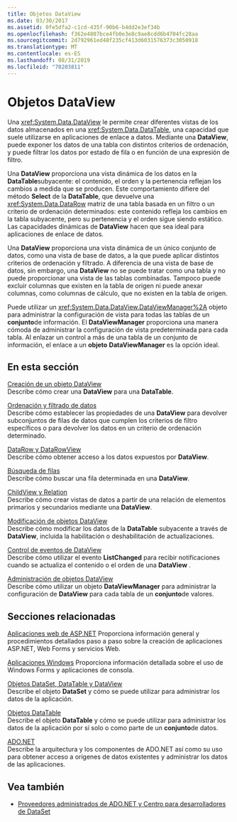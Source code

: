 ```yaml
---
title: Objetos DataView
ms.date: 03/30/2017
ms.assetid: 0fe5dfa2-c1cd-435f-90b6-b4dd2e3ef34b
ms.openlocfilehash: f362e4807bce4fb0e3e8c9ae8cdd6b4704fc28aa
ms.sourcegitcommit: 2d792961ed48f235cf413d6031576373c3050918
ms.translationtype: MT
ms.contentlocale: es-ES
ms.lasthandoff: 08/31/2019
ms.locfileid: "70203811"
---
```

# <a name="dataviews"></a>Objetos DataView
Una <xref:System.Data.DataView> le permite crear diferentes vistas de los datos almacenados en una <xref:System.Data.DataTable>, una capacidad que suele utilizarse en aplicaciones de enlace a datos. Mediante una **DataView**, puede exponer los datos de una tabla con distintos criterios de ordenación, y puede filtrar los datos por estado de fila o en función de una expresión de filtro.  
  
 Una **DataView** proporciona una vista dinámica de los datos en la **DataTable**subyacente: el contenido, el orden y la pertenencia reflejan los cambios a medida que se producen. Este comportamiento difiere del método **Select** de la **DataTable**, que devuelve una <xref:System.Data.DataRow> matriz de una tabla basada en un filtro o un criterio de ordenación determinados: este contenido refleja los cambios en la tabla subyacente, pero su pertenencia y el orden sigue siendo estático. Las capacidades dinámicas de **DataView** hacen que sea ideal para aplicaciones de enlace de datos.  
  
 Una **DataView** proporciona una vista dinámica de un único conjunto de datos, como una vista de base de datos, a la que puede aplicar distintos criterios de ordenación y filtrado. A diferencia de una vista de base de datos, sin embargo, una **DataView** no se puede tratar como una tabla y no puede proporcionar una vista de las tablas combinadas. Tampoco puede excluir columnas que existen en la tabla de origen ni puede anexar columnas, como columnas de cálculo, que no existen en la tabla de origen.  
  
 Puede utilizar un <xref:System.Data.DataView.DataViewManager%2A> objeto para administrar la configuración de vista para todas las tablas de un **conjunto**de información. El **DataViewManager** proporciona una manera cómoda de administrar la configuración de vista predeterminada para cada tabla. Al enlazar un control a más de una tabla de un conjunto de información, el enlace a un **objeto** **DataViewManager** es la opción ideal.  
  
## <a name="in-this-section"></a>En esta sección  
 [Creación de un objeto DataView](creating-a-dataview.md)  
 Describe cómo crear una **DataView** para una **DataTable**.  
  
 [Ordenación y filtrado de datos](sorting-and-filtering-data.md)  
 Describe cómo establecer las propiedades de una **DataView** para devolver subconjuntos de filas de datos que cumplen los criterios de filtro específicos o para devolver los datos en un criterio de ordenación determinado.  
  
 [DataRow y DataRowView](datarows-and-datarowviews.md)  
 Describe cómo obtener acceso a los datos expuestos por **DataView**.  
  
 [Búsqueda de filas](finding-rows.md)  
 Describe cómo buscar una fila determinada en una **DataView**.  
  
 [ChildView y Relation](childviews-and-relations.md)  
 Describe cómo crear vistas de datos a partir de una relación de elementos primarios y secundarios mediante una **DataView**.  
  
 [Modificación de objetos DataView](modifying-dataviews.md)  
 Describe cómo modificar los datos de la **DataTable** subyacente a través de **DataView**, incluida la habilitación o deshabilitación de actualizaciones.  
  
 [Control de eventos de DataView](handling-dataview-events.md)  
 Describe cómo utilizar el evento **ListChanged** para recibir notificaciones cuando se actualiza el contenido o el orden de una **DataView** .  
  
 [Administración de objetos DataView](managing-dataviews.md)  
 Describe cómo utilizar un objeto **DataViewManager** para administrar la configuración de **DataView** para cada tabla de un **conjunto**de valores.  
  
## <a name="related-sections"></a>Secciones relacionadas  
 [Aplicaciones web de ASP.NET](https://docs.microsoft.com/previous-versions/655cec97(v=vs.100))  
 Proporciona información general y procedimientos detallados paso a paso sobre la creación de aplicaciones ASP.NET, Web Forms y servicios Web.  
  
 [Aplicaciones Windows](https://docs.microsoft.com/previous-versions/ms184421(v=vs.100))  
 Proporciona información detallada sobre el uso de Windows Forms y aplicaciones de consola.  
  
 [Objetos DataSet, DataTable y DataView](index.md)  
 Describe el objeto **DataSet** y cómo se puede utilizar para administrar los datos de la aplicación.  
  
 [Objetos DataTable](datatables.md)  
 Describe el objeto **DataTable** y cómo se puede utilizar para administrar los datos de la aplicación por sí solo o como parte de un **conjunto**de datos.  
  
 [ADO.NET](../index.md)  
 Describe la arquitectura y los componentes de ADO.NET así como su uso para obtener acceso a orígenes de datos existentes y administrar los datos de las aplicaciones.  
  
## <a name="see-also"></a>Vea también

- [Proveedores administrados de ADO.NET y Centro para desarrolladores de DataSet](https://go.microsoft.com/fwlink/?LinkId=217917)
